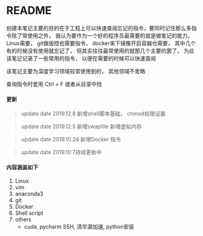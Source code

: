 # README

创建本笔记主要的目的在于工程上可以快速查阅忘记的指令，要同时记住那么多指令除了常使用之外， 我认为要作为一个好的程序员最需要的就是做笔记的能力，Linux需要， git做版控也需要指令， docker来下镜像开启容器也需要， 其中几个有的时候没有使用就忘记了， 但其实往往最常使用的就那几个主要的罢了， 为此该笔记记录了一些常用的指令， 以便在需要的时候可以快速查阅

该笔记主要为深度学习领域较常使用到的， 其他领域不舍略

查询指令时爱用 Ctrl + F 或者从目录中找



#### 更新


>update date 2019.12.8 新增shell脚本基础， chmod权限设置

>update date 2019.12.5 新增swapfile 新增虚拟内存

>update date 2019.10.24 新增Docker 指令



>update date 2019.10.7持续更新中

#### 内容涵盖如下

1. Linux
2. vim
3. anaconda3
4. git
5. Docker
6. Shell script
7. others
    - cuda, pycharm SSH, 清华源加速, python安装





